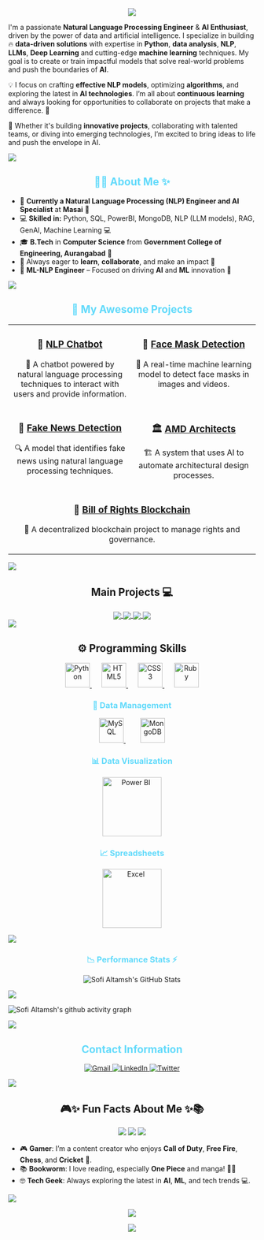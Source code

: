 <div align="center">
  <img src="https://readme-typing-svg.demolab.com?font=JetBrains+Mono&size=24&pause=1000&color=00F0FF&center=true&vCenter=true&width=600&lines=Hey+Coder!+Welcome+to+My+Github+%F0%9F%94%8E;Sofi+Altamsh+Here+%F0%9F%9A%80;Coding+The+Future...;NLP+%7C+AI+%7C+Machine+Learning+%7C+DevLife"/>
</div>

 
I'm a passionate **Natural Language Processing Engineer** & **AI Enthusiast**, driven by the power of data and artificial intelligence. I specialize in building 🔥 **data-driven solutions** with expertise in **Python**, **data analysis**, **NLP**, **LLMs**, **Deep Learning** and cutting-edge **machine learning** techniques. My goal is to create or train impactful models that solve real-world problems and push the boundaries of **AI**.

💡 I focus on crafting **effective NLP models**, optimizing **algorithms**, and exploring the latest in **AI technologies**. I’m all about **continuous learning** and always looking for opportunities to collaborate on projects that make a difference. 🚀

🌟 Whether it's building **innovative projects**, collaborating with talented teams, or diving into emerging technologies, I’m excited to bring ideas to life and push the envelope in AI.

<img src="https://user-images.githubusercontent.com/73097560/115834477-dbab4500-a447-11eb-908a-139a6edaec5c.gif">

<h2 align="center" style="color:#61DAFB;">👩‍💻 About Me ✨</h2>

<ul>
  <li>📍 <strong>Currently a Natural Language Processing (NLP) Engineer and AI Specialist</strong> at <strong>Masai</strong> 🏢</li>
  <li>💻 <strong>Skilled in:</strong> Python, SQL, PowerBI, MongoDB, NLP (LLM models), RAG, GenAI, Machine Learning 💻</li>
  <li>🎓 <strong>B.Tech</strong> in <strong>Computer Science</strong> from <strong>Government College of Engineering, Aurangabad</strong> 🎯</li>
  <li>🤝 Always eager to <strong>learn</strong>, <strong>collaborate</strong>, and make an impact 👫</li>
  <li>📍 <strong>ML-NLP Engineer</strong> – Focused on driving <strong>AI</strong> and <strong>ML</strong> innovation 📍</li>
</ul>

<img src="https://user-images.githubusercontent.com/73097560/115834477-dbab4500-a447-11eb-908a-139a6edaec5c.gif">

<h2 align="center" style="color:#61DAFB;">🚀 My Awesome Projects</h2>

<table align="center" cellspacing="15">
  <tr>
    <td align="center" valign="top" width="300">
      <h3>🤖 <a href="https://github.com/sofialtamsh/NLP-Chatbot" target="_blank"><strong>NLP Chatbot</strong></a></h3>
      <p>💬 A chatbot powered by natural language processing techniques to interact with users and provide information.</p>
    </td>
    <td align="center" valign="top" width="300">
      <h3>🦾 <a href="https://github.com/sofialtamsh/Face-Mask_Detection" target="_blank"><strong>Face Mask Detection</strong></a></h3>
      <p>🎯 A real-time machine learning model to detect face masks in images and videos.</p>
    </td>
  </tr>
  <tr>
    <td align="center" valign="top" width="300">
      <h3>📰 <a href="https://github.com/sofialtamsh/Fake_News_Detection" target="_blank"><strong>Fake News Detection</strong></a></h3>
      <p>🔍 A model that identifies fake news using natural language processing techniques.</p>
    </td>
    <td align="center" valign="top" width="300">
      <h3>🏛️ <a href="https://github.com/suryaprakash-sp/AMD_Architects_064-" target="_blank"><strong>AMD Architects</strong></a></h3>
      <p>🏗️ A system that uses AI to automate architectural design processes.</p>
    </td>
  </tr>
  <tr>
    <td align="center" valign="top" colspan="2" width="600">
      <h3>🧩 <a href="https://github.com/ajaym007/Bill-of-Rights-Blockchain_051" target="_blank"><strong>Bill of Rights Blockchain</strong></a></h3>
      <p>🔐 A decentralized blockchain project to manage rights and governance.</p>
    </td>
  </tr>
</table>

<img src="https://user-images.githubusercontent.com/73097560/115834477-dbab4500-a447-11eb-908a-139a6edaec5c.gif">

<h2 align="center">Main Projects 💻</h2>
<div align="center">
  <a href="https://github.com/sofialtamsh/NLP-Chatbot">
     <img align="center" src="https://github-readme-stats.vercel.app/api/pin/?username=sofialtamsh&repo=NLP-Chatbot&theme=transparent&hide_border=true"/>
    </a>
  
  <a href="https://github.com/sofialtamsh/Face-Mask_Detection">
     <img align="center" src="https://github-readme-stats.vercel.app/api/pin/?username=sofialtamsh&repo=Face-Mask_Detection&theme=transparent&hide_border=true"/>
   </a>
        
   <a href="https://github.com/sofialtamsh/Fake_News_Detection">
        <img align="center" src="https://github-readme-stats.vercel.app/api/pin/?username=sofialtamsh&repo=Fake_News_Detection&theme=transparent&hide_border=true"/>
    </a>

   <a href="https://github.com/suryaprakash-sp/AMD_Architects_064-">
        <img align="center" src="https://github-readme-stats.vercel.app/api/pin/?username=suryaprakash-sp&repo=AMD_Architects_064-&theme=transparent&hide_border=true"/>
    </a>
</div>

<img src="https://user-images.githubusercontent.com/73097560/115834477-dbab4500-a447-11eb-908a-139a6edaec5c.gif">

<h2 align="center">⚙️ <strong>Programming Skills</strong></h2>

<p align="center">
  <a href="https://www.python.org/" target="_blank" title="Python" style="margin:0 10px;">
    <img src="https://cdn.jsdelivr.net/gh/devicons/devicon/icons/python/python-original.svg" alt="Python" width="50" height="50"/>
  </a>
  <a href="https://developer.mozilla.org/en-US/docs/Web/HTML" target="_blank" title="HTML5" style="margin:0 10px;">
    <img src="https://cdn.jsdelivr.net/gh/devicons/devicon/icons/html5/html5-original.svg" alt="HTML5" width="50" height="50"/>
  </a>
  <a href="https://developer.mozilla.org/en-US/docs/Web/CSS" target="_blank" title="CSS3" style="margin:0 10px;">
    <img src="https://cdn.jsdelivr.net/gh/devicons/devicon/icons/css3/css3-original.svg" alt="CSS3" width="50" height="50"/>
  </a>
  <a href="https://www.ruby-lang.org/en/" target="_blank" title="Ruby" style="margin:0 10px;">
    <img src="https://cdn.jsdelivr.net/gh/devicons/devicon/icons/ruby/ruby-original.svg" alt="Ruby" width="50" height="50"/>
  </a>
</p>

<h3 align="center" style="color:#61DAFB;">💾 Data Management</h3>

<p align="center">
  <a href="https://www.mysql.com/" target="_blank" title="MySQL" style="margin:0 15px;">
    <img src="https://cdn.jsdelivr.net/gh/devicons/devicon/icons/mysql/mysql-original.svg" alt="MySQL" width="50" height="50"/>
  </a>
  <a href="https://www.mongodb.com/" target="_blank" title="MongoDB" style="margin:0 15px;">
    <img src="https://cdn.jsdelivr.net/gh/devicons/devicon/icons/mongodb/mongodb-original.svg" alt="MongoDB" width="50" height="50"/>
  </a>
</p>


<h3 align="center" style="color:#61DAFB;">📊 Data Visualization</h3>

<p align="center">
  <a href="https://powerbi.microsoft.com/" target="_blank" title="Power BI" style="margin:0 15px;">
    <img src="https://img.shields.io/badge/Power_BI-F2C811?style=for-the-badge&logo=powerbi&logoColor=white" alt="Power BI" width="120"/>
  </a>
</p>

<h3 align="center" style="color:#61DAFB;">📈 Spreadsheets</h3>

<p align="center">
  <a href="https://www.microsoft.com/en-us/microsoft-365/excel" target="_blank" title="Excel" style="margin:0 15px;">
    <img src="https://img.shields.io/badge/Excel-217346?style=for-the-badge&logo=microsoft-excel&logoColor=white" alt="Excel" width="120"/>
  </a>
</p>



<img src="https://user-images.githubusercontent.com/73097560/115834477-dbab4500-a447-11eb-908a-139a6edaec5c.gif">

<h3 align="center" style="color:#61DAFB;">📉 Performance Stats ⚡</h3>
<div align="center">
  
![Sofi Altamsh's GitHub Stats](https://github-readme-stats.vercel.app/api?username=sofialtamsh&theme=transparent&show_icons=true&bg_color=00000000&card_width=450&hide_border=true&rank_icon=percentile&hide_title=true)
</div>

<img src="https://user-images.githubusercontent.com/73097560/115834477-dbab4500-a447-11eb-908a-139a6edaec5c.gif">

![Sofi Altamsh's github activity graph](https://github-readme-activity-graph.vercel.app/graph?username=sofialtamsh&theme=react-dark)

</div>

<img src="https://user-images.githubusercontent.com/73097560/115834477-dbab4500-a447-11eb-908a-139a6edaec5c.gif">


<h2 align="center" style="color:#61DAFB;">Contact Information</h2>

<p align="center">
  <a href="mailto:sofialtamsh123@gmail.com" target="_blank">
    <img src="https://img.icons8.com/fluency/48/gmail-new.png" alt="Gmail"/>
  </a>
  <a href="https://www.linkedin.com/in/sofi-altamsh-409831193/" target="_blank">
    <img src="https://img.icons8.com/fluency/48/linkedin.png" alt="LinkedIn"/>
  </a>
  <a href="https://www.twitter.com/godking_Ryuma" target="_blank">
    <img src="https://img.icons8.com/fluency/48/twitter.png" alt="Twitter"/>
  </a>
</p>



<img src="https://user-images.githubusercontent.com/73097560/115834477-dbab4500-a447-11eb-908a-139a6edaec5c.gif">

<h2 align="center">🎮✨ <strong>Fun Facts About Me</strong> ✨📚</h2>

<p align="center">
  <img src="https://img.shields.io/badge/Gamer-🎮-blue?style=for-the-badge"/>
  <img src="https://img.shields.io/badge/Manga_Lover-📚-orange?style=for-the-badge"/>
  <img src="https://img.shields.io/badge/AI_Enthusiast-🤖-purple?style=for-the-badge"/>
</p>

<ul>
  <li>🎮 <strong>Gamer</strong>: I’m a content creator who enjoys <strong>Call of Duty</strong>, <strong>Free Fire</strong>, <strong>Chess</strong>, and <strong>Cricket</strong> 🏏.</li>
  <li>📚 <strong>Bookworm</strong>: I love reading, especially <strong>One Piece</strong> and manga! 🏴‍☠️</li>
  <li>🤓 <strong>Tech Geek</strong>: Always exploring the latest in <strong>AI</strong>, <strong>ML</strong>, and tech trends 💻.</li>
</ul>



<img src="https://user-images.githubusercontent.com/73097560/115834477-dbab4500-a447-11eb-908a-139a6edaec5c.gif">


<p align="center">
  <img src="https://readme-typing-svg.demolab.com?font=Fira+Code&weight=500&pause=1000&color=08F7FE&center=true&vCenter=true&width=600&lines=Thanks+for+visiting+my+universe+%F0%9F%8C%8C;Feel+free+to+collab+or+drop+a+message.;Until+next+time%2C+keep+building+the+future!"/>
</p>

<p align="center">
  <img src="https://capsule-render.vercel.app/api?type=waving&height=100&color=0D1117&section=footer" />
</p>
